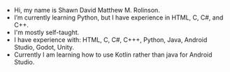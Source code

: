 - Hi, my name is Shawn David Matthew M. Rolinson.
- I’m currently learning Python, but I have experience in HTML, C, C#, and C++.
- I'm mostly self-taught.
- I have experience with: HTML, C, C#, C+++, Python, Java, Android Studio, Godot, Unity.
- Currently I am learning how to use Kotlin rather than java for Android Studio.
